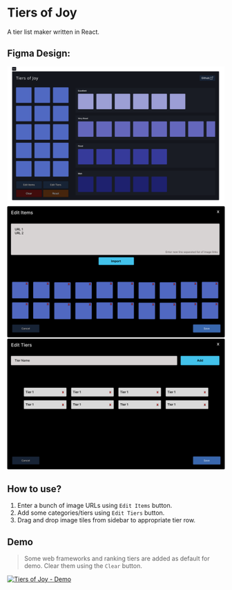 # Tiers of Joy

A tier list maker written in React.

## Figma Design:

![App](public/figma_app.png)
![Edit Items](public/figma_edit_items.png)
![Edit Tiers](public/figma_edit_tiers.png)

## How to use?

1. Enter a bunch of image URLs using `Edit Items` button.
2. Add some categories/tiers using `Edit Tiers` button.
3. Drag and drop image tiles from sidebar to appropriate tier row.

## Demo

> Some web frameworks and ranking tiers are added as default for demo. Clear them using the `Clear` button.

[![Tiers of Joy - Demo](https://github.com/sameer1612/tiers-of-joy/blob/main/public/home.png)](https://www.youtube.com/watch?v=RL8CT78SHWk)
